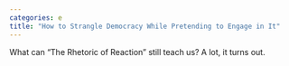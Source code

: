 ```yaml
---
categories: e
title: "How to Strangle Democracy While Pretending to Engage in It"
---
```

What can “The Rhetoric of Reaction” still teach us? A lot, it turns out.
